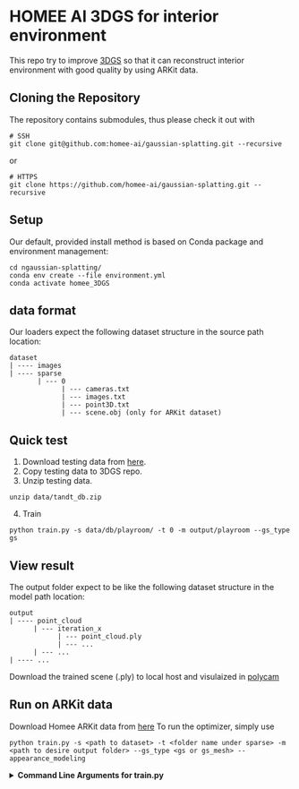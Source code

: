 # HOMEE AI 3DGS for interior environment
This repo try to improve [3DGS](https://repo-sam.inria.fr/fungraph/3d-gaussian-splatting/) so that it can reconstruct interior environment with good quality by using ARKit data.

## Cloning the Repository

The repository contains submodules, thus please check it out with 
```shell
# SSH
git clone git@github.com:homee-ai/gaussian-splatting.git --recursive
```
or
```shell
# HTTPS
git clone https://github.com/homee-ai/gaussian-splatting.git --recursive
```

## Setup
Our default, provided install method is based on Conda package and environment management:
```shell
cd ngaussian-splatting/
conda env create --file environment.yml
conda activate homee_3DGS
```

## data format
Our loaders expect the following dataset structure in the source path location:
```shell
dataset
| ---- images
| ---- sparse
       | --- 0
             | --- cameras.txt
             | --- images.txt
             | --- point3D.txt
             | --- scene.obj (only for ARKit dataset)
```

## Quick test
1. Download testing data from [here](https://repo-sam.inria.fr/fungraph/3d-gaussian-splatting/).
2. Copy testing data to 3DGS repo. 
3. Unzip testing data. 
```shell
unzip data/tandt_db.zip 
```
4. Train
```shell
python train.py -s data/db/playroom/ -t 0 -m output/playroom --gs_type gs
```

## View result
The output folder expect to be like the following dataset structure in the model path location:
```shell
output
| ---- point_cloud 
      | --- iteration_x
            | --- point_cloud.ply
            | --- ...
      | --- ...
| ---- ...
```
Download the trained scene (.ply) to local host and visulaized in [polycam](https://poly.cam/tools/gaussian-splatting)

## Run on ARKit data
Download Homee ARKit data from [here](https://drive.google.com/drive/folders/12gE21_EQU7myRU-fAIZCSNQZk7geGH9I?usp=drive_link)
To run the optimizer, simply use

```shell
python train.py -s <path to dataset> -t <folder name under sparse> -m <path to desire output folder> --gs_type <gs or gs_mesh> --appearance_modeling
```

<details>
<summary><span style="font-weight: bold;">Command Line Arguments for train.py</span></summary>

  #### --source_path / -s
  Path to the source directory containing a COLMAP or Synthetic NeRF data set.
  #### --model_path / -m 
  Path where the trained model should be stored (```output/<random>``` by default).
  #### --images / -i
  Alternative subdirectory for COLMAP images (```images``` by default).
  #### --gs_type
  We have two gs type, gs and gs_mesh, use gs_mesh if we have scene.obj file.
  #### --appearance_modeling
  Enable appearance modeling or not.
</details>
<br>
